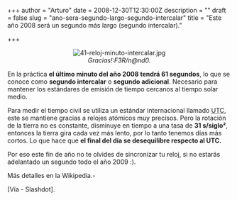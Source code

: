 +++
author = "Arturo"
date = 2008-12-30T12:30:00Z
description = ""
draft = false
slug = "ano-sera-segundo-largo-segundo-intercalar"
title = "Este año 2008 será un segundo más largo (segundo intercalar)."

+++

 <p align="center"><img src="https://geek.cl/images/import/41-reloj-minuto-intercalar.jpg" alt="41-reloj-minuto-intercalar.jpg"/><br/><cite>Gracias!:F3R/n@nd0.</cite></p>
<p>En la práctica <strong>el último minuto del año 2008 tendrá 61 segundos</strong>, lo que se conoce como <strong>segundo intercalar</strong> o <strong>segundo adicional</strong>.  Necesario para mantener los estándares de emisión de tiempo cercanos al tiempo solar medio.</p>

<p>Para medir el tiempo civil se utiliza un estándar internacional llamado <acronym title="Coordinated Universal Time" lang="en">UTC</acronym>, este se mantiene gracias a relojes atómicos muy precisos. Pero la rotación de la tierra no es constante, disminuye en tiempo a una tasa de <b>31 s/siglo²</b>, entonces la tierra gira cada vez más lento, por lo tanto tenemos días más cortos. Lo que hace que <b>el final del día se desequilibre respecto al UTC.</b></p>

<p>Por eso este fin de año no te olvides de sincronizar tu reloj, si no estarás adelantado un segundo todo el año 2009 :).</p>

<p>Más detalles en la Wikipedia.-</p>

<p>[Vía - Slashdot].</p>
